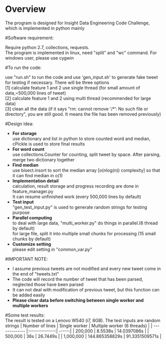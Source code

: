 # Overview <br />

The program is designed for Insight Data Engineering Code Challenge, which is implemented in python mainly <br />

#Software requirement: <br />

Require python 2.7, collections, requests. <br />
The program is implemented in linux, need "split" and "wc" command. For windows user, please use cygwin <br />

#To run the code: <br />

use "run.sh" to run the code and use 'gen_input.sh' to generate fake tweet for testing if necessary. There will be three options <br />
[1] calculate feature 1 and 2 use single thread (for small amount of data,~500,000 lines of tweet) <br />
[2] calculate feature 1 and 2 using multi thread (recommended for large data) <br />
[3] clean all the data (if it says "rm: cannot remove '/*’: No such file or directory", you are still good. It means the file has been removed previously) <br />

#Design Idea: <br />

- **For storage** <br />
    use dictionary and list in python to store counted word and median, cPickle is used to store final results
- **For word count** <br />
    use collections.Counter for counting, split tweet by space. After parsing, merge two dictionary together
- **Find median** <br />
    use bisect.insort to sort the median array [o(nlog(n)) complexity] so that it can find median in o(1)
- **Implementation detail** <br />
    calculation, result storage and progress recording are done in feature_manager.py <br />
    It can resume unfinished work (every 500,000 lines by default) <br />
- **Test input** <br />
    "gen_test_input.py" is used to generate random strings for testing purpose <br />
- **Parallel computing** <br />
    to deal with large data, "multi_worker.py" do things in parallel.(6 thread by default) <br />
    for large file, split it into multiple small chunks for processing (15 small chunks by default) <br />
- **Customize setting** <br />
    please edit setting in "common_var.py" <br />

#IMPORTANT NOTE: <br />

- I assume previous tweets are not modified and every new tweet come in the end of "tweets.txt" <br />
- The code will record the number of tweet that has been parsed, neglected those have been parsed <br />
- It can not deal with modification of previous tweet, but this function can be added easily <br />
- **Please clear data before switching between single worker and multiple workers** <br />

#Some test results: <br />
The result is tested on a Lenovo W540 (i7, 8GB). The test inputs are random strings
| Number of lines        | Single worker           | Multiple worker (6 threads)  |
| ------------- |:-------------:| -----:|
| 200,000      | 8.5538s | 14.0397086s |
| 500,000      | 36s      |   26.7449s |
| 1,000,000 | 144.865358829s      |    91.3351509571s |

